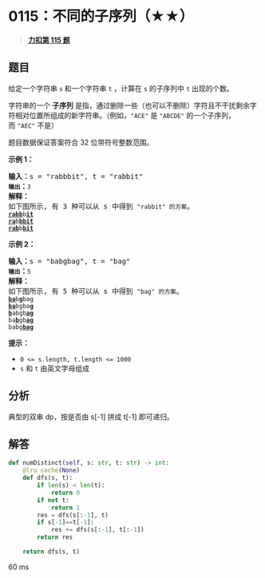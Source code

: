 # 0115：不同的子序列（★★）


> <u>**[力扣第 115 题](https://leetcode.cn/problems/distinct-subsequences/)**</u>

## 题目

<p>给定一个字符串 <code>s</code><strong> </strong>和一个字符串 <code>t</code> ，计算在 <code>s</code> 的子序列中 <code>t</code> 出现的个数。</p>

<p>字符串的一个 <strong>子序列</strong> 是指，通过删除一些（也可以不删除）字符且不干扰剩余字符相对位置所组成的新字符串。（例如，<code>"ACE"</code> 是 <code>"ABCDE"</code> 的一个子序列，而 <code>"AEC"</code> 不是）</p>

<p>题目数据保证答案符合 32 位带符号整数范围。</p>



<p><strong>示例 1：</strong></p>

<pre>
<strong>输入：</strong>s = "rabbbit", t = "rabbit"<code>
<strong>输出</strong></code><strong>：</strong><code>3
</code><strong>解释：</strong>
如下图所示, 有 3 种可以从 s 中得到 <code>"rabbit" 的方案</code>。
<code><strong><u>rabb</u></strong>b<strong><u>it</u></strong></code>
<code><strong><u>ra</u></strong>b<strong><u>bbit</u></strong></code>
<code><strong><u>rab</u></strong>b<strong><u>bit</u></strong></code></pre>

<p><strong>示例 2：</strong></p>

<pre>
<strong>输入：</strong>s = "babgbag", t = "bag"
<code><strong>输出</strong></code><strong>：</strong><code>5
</code><strong>解释：</strong>
如下图所示, 有 5 种可以从 s 中得到 <code>"bag" 的方案</code>。
<code><strong><u>ba</u></strong>b<u><strong>g</strong></u>bag</code>
<code><strong><u>ba</u></strong>bgba<strong><u>g</u></strong></code>
<code><u><strong>b</strong></u>abgb<strong><u>ag</u></strong></code>
<code>ba<u><strong>b</strong></u>gb<u><strong>ag</strong></u></code>
<code>babg<strong><u>bag</u></strong></code>
</pre>



<p><strong>提示：</strong></p>

<ul>
<li><code>0 <= s.length, t.length <= 1000</code></li>
<li><code>s</code> 和 <code>t</code> 由英文字母组成</li>
</ul>


## 分析

典型的双串 dp，按是否由 s[-1] 拼成 t[-1] 即可递归。

## 解答

```python
def numDistinct(self, s: str, t: str) -> int:
    @lru_cache(None)
    def dfs(s, t):
        if len(s) < len(t):
            return 0
        if not t:
            return 1
        res = dfs(s[:-1], t)
        if s[-1]==t[-1]:
            res += dfs(s[:-1], t[:-1])
        return res

    return dfs(s, t)
```
60 ms
